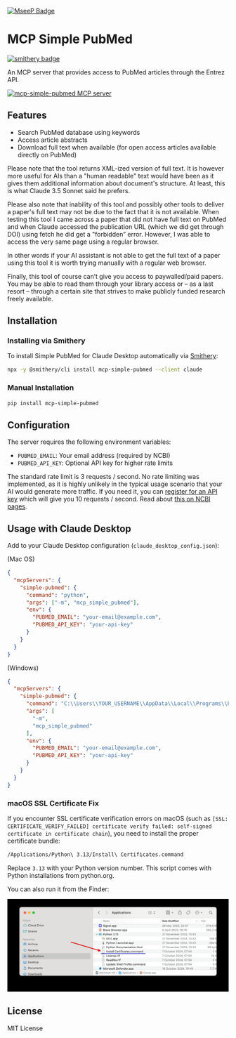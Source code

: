 [![MseeP Badge](https://mseep.net/pr/andybrandt-mcp-simple-pubmed-badge.jpg)](https://mseep.ai/app/andybrandt-mcp-simple-pubmed)

# MCP Simple PubMed
[![smithery badge](https://smithery.ai/badge/mcp-simple-pubmed)](https://smithery.ai/server/mcp-simple-pubmed)

An MCP server that provides access to PubMed articles through the Entrez API.

<a href="https://glama.ai/mcp/servers/5wlfb8i6bj"><img width="380" height="200" src="https://glama.ai/mcp/servers/5wlfb8i6bj/badge" alt="mcp-simple-pubmed MCP server" /></a>

## Features

- Search PubMed database using keywords
- Access article abstracts
- Download full text when available (for open access articles available directly on PubMed) 

Please note that the tool returns XML-ized version of full text. It is however more useful for AIs than a "human readable" text would have been as it gives them additional information about document's structure. At least, this is what Claude 3.5 Sonnet said he prefers. 

Please also note that inability of this tool and possibly other tools to deliver a paper's full text may not be due to the fact that it is not available. When testing this tool I came across a paper that did not have full text on PubMed and when Claude accessed the publication URL (which we did get through DOI) using fetch he did get a "forbidden” error. However, I was able to access the very same page using a regular browser. 

In other words if your AI assistant is not able to get the full text of a paper using this tool it is worth trying manually with a regular web browser.

Finally, this tool of course can’t give you access to paywalled/paid papers. You may be able to read them through your library access or – as a last resort – through a certain site that strives to make publicly funded research freely available. 

## Installation

### Installing via Smithery

To install Simple PubMed for Claude Desktop automatically via [Smithery](https://smithery.ai/server/mcp-simple-pubmed):

```bash
npx -y @smithery/cli install mcp-simple-pubmed --client claude
```

### Manual Installation
```bash
pip install mcp-simple-pubmed
```

## Configuration

The server requires the following environment variables:

- `PUBMED_EMAIL`: Your email address (required by NCBI)
- `PUBMED_API_KEY`: Optional API key for higher rate limits 

The standard rate limit is 3 requests / second. No rate limiting was implemented, as it is highly unlikely in the typical usage scenario that your AI would generate more traffic. If you need it, you can [register for an API key](https://www.ncbi.nlm.nih.gov/account/) which will give you 10 requests / second. Read about [this on NCBI pages](https://www.ncbi.nlm.nih.gov/books/NBK25497/#chapter2.Usage_Guidelines_and_Requiremen).

## Usage with Claude Desktop

Add to your Claude Desktop configuration (`claude_desktop_config.json`):

(Mac OS)

```json
{
  "mcpServers": {
    "simple-pubmed": {
      "command": "python",
      "args": ["-m", "mcp_simple_pubmed"],
      "env": {
        "PUBMED_EMAIL": "your-email@example.com",
        "PUBMED_API_KEY": "your-api-key" 
      }
    }
  }
}
```

(Windows)


```json
{
  "mcpServers": {
    "simple-pubmed": {
      "command": "C:\\Users\\YOUR_USERNAME\\AppData\\Local\\Programs\\Python\\Python311\\python.exe",
      "args": [
        "-m",
        "mcp_simple_pubmed"
      ],
      "env": {
        "PUBMED_EMAIL": "your-email@example.com",
        "PUBMED_API_KEY": "your-api-key" 
      }
    }
  }
}
```

### macOS SSL Certificate Fix

If you encounter SSL certificate verification errors on macOS (such as `[SSL: CERTIFICATE_VERIFY_FAILED] certificate verify failed: self-signed certificate in certificate chain`), you need to install the proper certificate bundle:

```bash
/Applications/Python\ 3.13/Install\ Certificates.command
```
Replace `3.13` with your Python version number. This script comes with Python installations from python.org.

You can also run it from the Finder:

![image](MacOs_certificates_solution.jpg)


## License

MIT License
